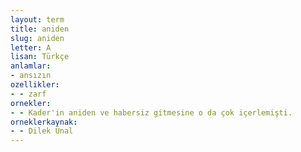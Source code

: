```yaml
---
layout: term
title: aniden
slug: aniden
letter: A
lisan: Türkçe
anlamlar:
- ansızın
ozellikler:
- - zarf
ornekler:
- - Kader'in aniden ve habersiz gitmesine o da çok içerlemişti.
orneklerkaynak:
- - Dilek Ünal
---
```


